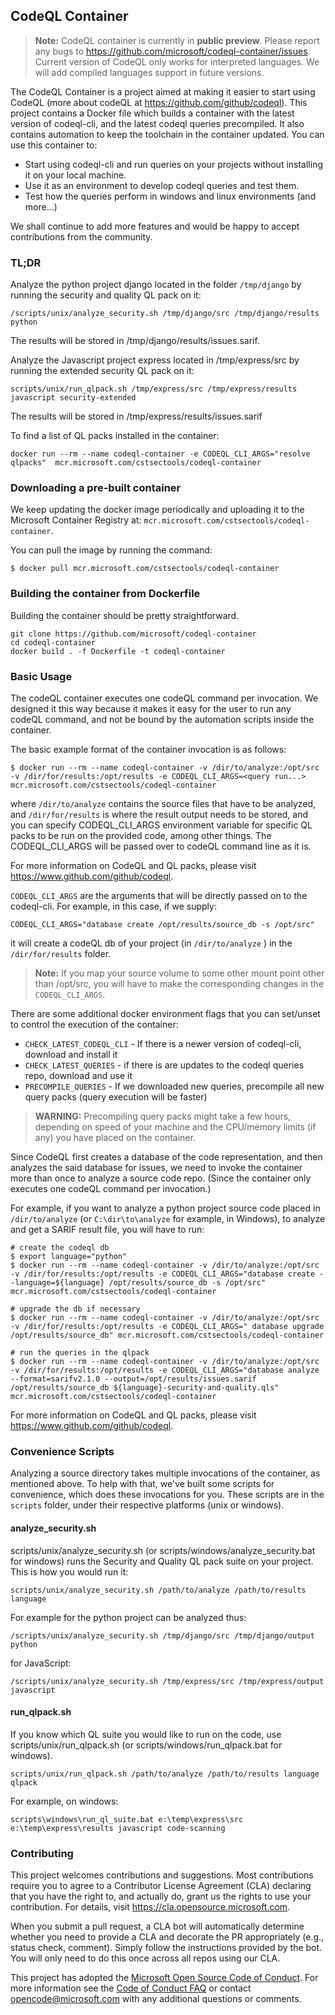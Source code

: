 ## CodeQL Container

> **Note:** CodeQL container is currently in **public preview**. Please report any bugs to https://github.com/microsoft/codeql-container/issues.
> Current version of CodeQL only works for interpreted languages. We will add compiled languages support in future versions.

The CodeQL Container is a project aimed at making it easier to start using CodeQL (more about codeQL at https://github.com/github/codeql). This project
contains a Docker file which builds a container with the latest version of codeql-cli, and the latest codeql queries precompiled. 
It also contains automation to keep the toolchain in the container updated. You can use this container to:

* Start using codeql-cli and run queries on your projects without installing it on your local machine.
* Use it as an environment to develop codeql queries and test them.
* Test how the queries perform in windows and linux environments (and more...)

We shall continue to add more features and would be happy to accept contributions from the community.

### TL;DR

Analyze the python project django located in the folder ```/tmp/django``` by running the security and quality QL pack on it:

```
/scripts/unix/analyze_security.sh /tmp/django/src /tmp/django/results python
```

The results will be stored in /tmp/django/results/issues.sarif.

Analyze the Javascript project express located in /tmp/express/src by running the extended security QL pack on it:
```
scripts/unix/run_qlpack.sh /tmp/express/src /tmp/express/results javascript security-extended
```

The results will be stored in /tmp/express/results/issues.sarif

To find a list of QL packs installed in the container:

```
docker run --rm --name codeql-container -e CODEQL_CLI_ARGS="resolve qlpacks"  mcr.microsoft.com/cstsectools/codeql-container
```

### Downloading a pre-built container

We keep updating the docker image periodically and uploading it to the Microsoft Container Registry at: ```mcr.microsoft.com/cstsectools/codeql-container```.

You can pull the image by running the command:
```
$ docker pull mcr.microsoft.com/cstsectools/codeql-container
```


### Building the container from Dockerfile

Building the container should be pretty straightforward.

```
git clone https://github.com/microsoft/codeql-container
cd codeql-container
docker build . -f Dockerfile -t codeql-container
```

### Basic Usage
 
The codeQL container executes one codeQL command per invocation. We designed it this way because it makes it easy for the user to run any codeQL command, and not be bound by the automation scripts inside the container.

The basic example format of the container invocation is as follows:

```
$ docker run --rm --name codeql-container -v /dir/to/analyze:/opt/src -v /dir/for/results:/opt/results -e CODEQL_CLI_ARGS=<query run...> mcr.microsoft.com/cstsectools/codeql-container
```

where `/dir/to/analyze` contains the source files that have to be analyzed, and `/dir/for/results` is where the result output 
needs to be stored, and you can specify CODEQL_CLI_ARGS environment variable for specific QL packs to be run on the provided code, among other things. The CODEQL_CLI_ARGS will be passed over to codeQL command line as it is.

For more information on CodeQL and QL packs, please visit https://www.github.com/github/codeql.

`CODEQL_CLI_ARGS` are the arguments that will be directly passed on to the codeql-cli. For example, in this case, if we supply:

```
CODEQL_CLI_ARGS="database create /opt/results/source_db -s /opt/src"
```

it will create a codeQL db of your project (in ```/dir/to/analyze``` ) in the ```/dir/for/results``` folder.

> **Note:** If you map your source volume to some other mount point other than /opt/src, you will have to make the corresponding changes
> in the `CODEQL_CLI_ARGS`.

There are some additional docker environment flags that you can set/unset to control the execution of the container:

* `CHECK_LATEST_CODEQL_CLI` - If there is a newer version of codeql-cli, download and install it
* `CHECK_LATEST_QUERIES` - if there is are updates to the codeql queries repo, download and use it
* `PRECOMPILE_QUERIES` - If we downloaded new queries, precompile all new query packs (query execution will be faster)

> **WARNING:** Precompiling query packs might take a few hours, depending on speed of your machine and the CPU/memory limits (if any)
> you have placed on the container.

Since CodeQL first creates a database of the code representation, and then analyzes the said database for issues, we need to invoke the container more than once to analyze a source code repo. (Since the container only executes one codeQL command per invocation.)

For example, if you want to analyze a python project source code placed in `/dir/to/analyze` (or `C:\dir\to\analyze` for example, in Windows), 
to analyze and get a SARIF result file, you will have to run:

```
# create the codeql db
$ export language="python"
$ docker run --rm --name codeql-container -v /dir/to/analyze:/opt/src -v /dir/for/results:/opt/results -e CODEQL_CLI_ARGS="database create --language=${language} /opt/results/source_db -s /opt/src" mcr.microsoft.com/cstsectools/codeql-container

# upgrade the db if necessary
$ docker run --rm --name codeql-container -v /dir/to/analyze:/opt/src -v /dir/for/results:/opt/results -e CODEQL_CLI_ARGS=" database upgrade /opt/results/source_db" mcr.microsoft.com/cstsectools/codeql-container

# run the queries in the qlpack
$ docker run --rm --name codeql-container -v /dir/to/analyze:/opt/src -v /dir/for/results:/opt/results -e CODEQL_CLI_ARGS="database analyze --format=sarifv2.1.0 --output=/opt/results/issues.sarif /opt/results/source_db ${language}-security-and-quality.qls" mcr.microsoft.com/cstsectools/codeql-container
```

For more information on CodeQL and QL packs, please visit https://www.github.com/github/codeql.

### Convenience Scripts
Analyzing a source directory takes multiple invocations of the container, as mentioned above. To help with that, we've built some scripts for convenience, which does these invocations for you. 
These scripts are in the ```scripts``` folder, under their respective platforms (unix or windows).

#### analyze_security.sh
scripts/unix/analyze_security.sh (or scripts/windows/analyze_security.bat for windows) runs the Security and Quality QL pack suite on your project. This is how you would run it:

```
scripts/unix/analyze_security.sh /path/to/analyze /path/to/results language
```

For example for the python project can be analyzed thus:

```
/scripts/unix/analyze_security.sh /tmp/django/src /tmp/django/output python
```

for JavaScript:
```
/scripts/unix/analyze_security.sh /tmp/express/src /tmp/express/output javascript
```

#### run_qlpack.sh
If you know which QL suite you would like to run on the code, use scripts/unix/run_qlpack.sh (or scripts/windows/run_qlpack.bat for windows). 

```
scripts/unix/run_qlpack.sh /path/to/analyze /path/to/results language qlpack
```

For example, on windows:

```
scripts\windows\run_ql_suite.bat e:\temp\express\src e:\temp\express\results javascript code-scanning 
```

### Contributing

This project welcomes contributions and suggestions. Most contributions require you to agree to a
Contributor License Agreement (CLA) declaring that you have the right to, and actually do, grant us
the rights to use your contribution. For details, visit https://cla.opensource.microsoft.com.

When you submit a pull request, a CLA bot will automatically determine whether you need to provide
a CLA and decorate the PR appropriately (e.g., status check, comment). Simply follow the instructions
provided by the bot. You will only need to do this once across all repos using our CLA.

This project has adopted the [Microsoft Open Source Code of Conduct](https://opensource.microsoft.com/codeofconduct/).
For more information see the [Code of Conduct FAQ](https://opensource.microsoft.com/codeofconduct/faq/) or
contact [opencode@microsoft.com](mailto:opencode@microsoft.com) with any additional questions or comments.
